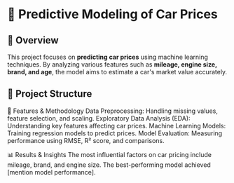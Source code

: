 # 🚗 Predictive Modeling of Car Prices

## 📌 Overview
This project focuses on **predicting car prices** using machine learning techniques. By analyzing various features such as **mileage, engine size, brand, and age**, the model aims to estimate a car's market value accurately.

## 📂 Project Structure
🚀 Features & Methodology
Data Preprocessing: 
Handling missing values, feature selection, and scaling.
Exploratory Data Analysis (EDA): Understanding key features affecting car prices.
Machine Learning Models: Training regression models to predict prices.
Model Evaluation: Measuring performance using RMSE, R² score, and comparisons.


📊 Results & Insights
The most influential factors on car pricing include mileage, brand, and engine size.
The best-performing model achieved [mention model performance].






